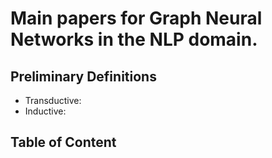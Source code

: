 # Main papers for Graph Neural Networks in the NLP domain.

## Preliminary Definitions
- Transductive:
- Inductive:

## Table of Content